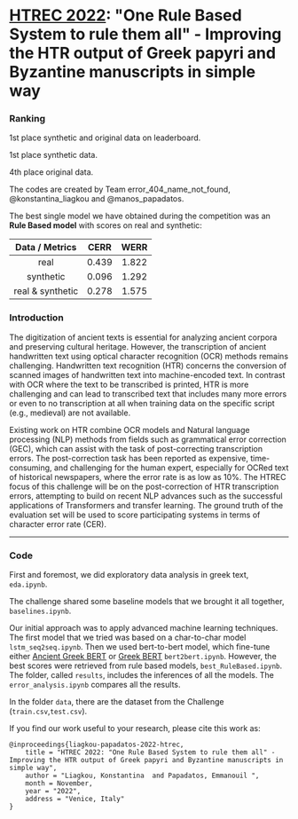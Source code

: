 # [HTREC 2022](https://www.aicrowd.com/challenges/htrec-2022/): "One Rule Based System to rule them all" - Improving the HTR output of Greek papyri and Byzantine manuscripts in simple way

### Ranking

1st place synthetic and original data on leaderboard.

1st place synthetic data.

4th place original data.

The codes are created by Team error_404_name_not_found, @konstantina_liagkou and @manos_papadatos.

The best single model we have obtained during the competition 
was an **Rule Based model** with scores on real and synthetic:

|  Data / Metrics  |  CERR   |  WERR   |
|:----------------:|:-------:|:-------:|
|       real       |  0.439  |  1.822  |
|    synthetic     |  0.096  |  1.292  |
| real & synthetic |  0.278  |  1.575  |

### Introduction

The digitization of ancient texts is essential for analyzing ancient corpora and preserving cultural heritage. However, the transcription of ancient handwritten text using optical character recognition (OCR) methods remains challenging. Handwritten text recognition (HTR) concerns the conversion of scanned images of handwritten text into machine-encoded text. In contrast with OCR where the text to be transcribed is printed, HTR is more challenging and can lead to transcribed text that includes many more errors or even to no transcription at all when training data on the specific script (e.g., medieval) are not available.

Existing work on HTR combine OCR models and Natural language processing (NLP) methods from fields such as grammatical error correction (GEC), which can assist with the task of post-correcting transcription errors. The post-correction task has been reported as expensive, time-consuming, and challenging for the human expert, especially for OCRed text of historical newspapers, where the error rate is as low as 10%. The HTREC focus of this challenge will be on the post-correction of HTR transcription errors, attempting to build on recent NLP advances such as the successful applications of Transformers and transfer learning. The ground truth of the evaluation set will be used to score participating systems in terms of character error rate (CER). 

<hr>

### Code

First and foremost, we did exploratory data analysis in greek text, `eda.ipynb`.

The challenge shared some baseline models that we brought it all together, `baselines.ipynb`.

Our initial approach was to apply advanced machine learning techniques. 
The first model that we tried was based on a char-to-char model `lstm_seq2seq.ipynb`.
Then we used bert-to-bert model, which fine-tune either 
[Ancient Greek BERT](https://huggingface.co/pranaydeeps/Ancient-Greek-BERT)
or [Greek BERT](https://huggingface.co/nlpaueb/bert-base-greek-uncased-v1) `bert2bert.ipynb`.
However, the best scores were retrieved from rule based models, `best_RuleBased.ipynb`.
The folder, called `results`, includes the inferences of all the models.
The `error_analysis.ipynb` compares all the results.

In the folder `data`, there are the dataset from the Challenge (`train.csv`,`test.csv`). 

If you find our work useful to your research, please cite this work as:

```
@inproceedings{liagkou-papadatos-2022-htrec,
    title = "HTREC 2022: "One Rule Based System to rule them all" - Improving the HTR output of Greek papyri and Byzantine manuscripts in simple way",
    author = "Liagkou, Konstantina  and Papadatos, Emmanouil ",
    month = November,
    year = "2022",
    address = "Venice, Italy"
}
